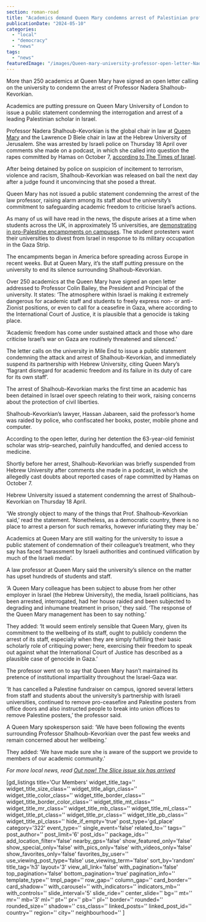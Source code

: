 ```yaml
---
section: roman-road
title: "Academics demand Queen Mary condemns arrest of Palestinian professor"
publicationDate: "2024-05-10"
categories: 
  - "local"
  - "democracy"
  - "news"
tags: 
  - "news"
featuredImage: "/images/Queen-mary-university-professor-open-letter-Nadera-Shalhoub-Kevorkian.jpg"
---
```


More than 250 academics at Queen Mary have signed an open letter calling on the university to condemn the arrest of Professor Nadera Shalhoub-Kevorkian.

Academics are putting pressure on Queen Mary University of London to issue a public statement condemning the interrogation and arrest of a leading Palestinian scholar in Israel. 

Professor Nadera Shalhoub-Kevorkian is the global chair in law at [Queen Mary](https://whitechapellondon.co.uk/queen-mary-university-access-social-mobility-grade-requirements/) and the Lawrence D Biele chair in law at the Hebrew University of Jerusalem. She was arrested by Israeli police on Thursday 18 April over comments she made on a podcast, in which she called into question the rapes committed by Hamas on October 7, [according to The Times of Israel](https://www.timesofisrael.com/judge-releases-arab-hebrew-university-professor-arrested-for-incitement/).

After being detained by police on suspicion of incitement to terrorism, violence and racism, Shalhoub-Kevorkian was released on bail the next day after a judge found it unconvincing that she posed a threat. 

Queen Mary has not issued a public statement condemning the arrest of the law professor, raising alarm among its staff about the university’s commitment to safeguarding academic freedom to criticise Israel’s actions.

As many of us will have read in the news, the dispute arises at a time when students across the UK, in approximately 15 universities, are [demonstrating in pro-Palestine encampments on campuses](https://www.bbc.co.uk/news/articles/cqen1j2ey40o). The student protesters want their universities to divest from Israel in response to its military occupation in the Gaza Strip.

The encampments began in America before spreading across Europe in recent weeks. But at Queen Mary, it’s the staff putting pressure on the university to end its silence surrounding Shalhoub-Kevorkian.

Over 250 academics at the Queen Mary have signed an open letter addressed to Professor Colin Bailey, the President and Principal of the university. It states: ‘The atmosphere within Israel is making it extremely dangerous for academic staff and students to freely express non- or anti-Zionist positions, or even to call for a ceasefire in Gaza, where according to the International Court of Justice, it is plausible that a genocide is taking place.

‘Academic freedom has come under sustained attack and those who dare criticise Israel’s war on Gaza are routinely threatened and silenced.’

The letter calls on the university in Mile End to issue a public statement condemning the attack and arrest of Shalhoub-Kevorkian, and immediately suspend its partnership with Hebrew University, citing Queen Mary’s ‘flagrant disregard for academic freedom and its failure in its duty of care for its own staff’. 

The arrest of Shalhoub-Kevorkian marks the first time an academic has been detained in Israel over speech relating to their work, raising concerns about the protection of civil liberties. 

Shalhoub-Kevorkian’s lawyer, Hassan Jabareen, said the professor’s home was raided by police, who confiscated her books, poster, mobile phone and computer. 

According to the open letter, during her detention the 63-year-old feminist scholar was strip-searched, painfully handcuffed, and denied access to medicine.

Shortly before her arrest, Shalhoub-Kevorkian was briefly suspended from Hebrew University after comments she made in a podcast, in which she allegedly cast doubts about reported cases of rape committed by Hamas on October 7.

Hebrew University issued a statement condemning the arrest of Shalhoub-Kevorkian on Thursday 18 April. 

‘We strongly object to many of the things that Prof. Shalhoub-Kevorkian said,’ read the statement. ‘Nonetheless, as a democratic country, there is no place to arrest a person for such remarks, however infuriating they may be.’ 

Academics at Queen Mary are still waiting for the university to issue a public statement of condemnation of their colleague’s treatment, who they say has faced ‘harassment by Israeli authorities and continued vilification by much of the Israeli media’. 

A law professor at Queen Mary said the university’s silence on the matter has upset hundreds of students and staff.

‘A Queen Mary colleague has been subject to abuse from her other employer in Israel (the Hebrew University), the media, Israeli politicians, has been arrested, interrogated, had her house raided and been subjected to degrading and inhumane treatment in prison,’ they said. ‘The response of the Queen Mary management has been to say nothing.’

They added: ‘It would seem entirely sensible that Queen Mary, given its commitment to the wellbeing of its staff, ought to publicly condemn the arrest of its staff, especially when they are simply fulfilling their basic scholarly role of critiquing power; here, exercising their freedom to speak out against what the International Court of Justice has described as a plausible case of genocide in Gaza.’

The professor went on to say that Queen Mary hasn’t maintained its pretence of institutional impartiality throughout the Israel-Gaza war.

‘It has cancelled a Palestine fundraiser on campus, ignored several letters from staff and students about the university’s partnership with Israeli universities, continued to remove pro-ceasefire and Palestine posters from office doors and also instructed people to break into union offices to remove Palestine posters,’ the professor said.

A Queen Mary spokesperson said: ‘We have been following the events surrounding Professor Shalhoub-Kevorkian over the past few weeks and remain concerned about her wellbeing.’

They added: ‘We have made sure she is aware of the support we provide to members of our academic community.’

_For more local news, read_ [_Out now! The Slice issue six has arrived_](https://romanroadlondon.com/the-slice-tower-hamlets-magazine-sixth-issue-funding-appeal/) 

\[gd\_listings title='Our Members' widget\_title\_tag='' widget\_title\_size\_class='' widget\_title\_align\_class='' widget\_title\_color\_class='' widget\_title\_border\_class='' widget\_title\_border\_color\_class='' widget\_title\_mt\_class='' widget\_title\_mr\_class='' widget\_title\_mb\_class='' widget\_title\_ml\_class='' widget\_title\_pt\_class='' widget\_title\_pr\_class='' widget\_title\_pb\_class='' widget\_title\_pl\_class='' hide\_if\_empty='true' post\_type='gd\_place' category='322' event\_type='' single\_event='false' related\_to='' tags='' post\_author='' post\_limit='6' post\_ids='' package\_ids='' add\_location\_filter='false' nearby\_gps='false' show\_featured\_only='false' show\_special\_only='false' with\_pics\_only='false' with\_videos\_only='false' show\_favorites\_only='false' favorites\_by\_user='' use\_viewing\_post\_type='false' use\_viewing\_term='false' sort\_by='random' title\_tag='h3' layout='3' view\_all\_link='false' with\_pagination='false' top\_pagination='false' bottom\_pagination='true' pagination\_info='' template\_type='' tmpl\_page='' row\_gap='' column\_gap='' card\_border='' card\_shadow='' with\_carousel='' with\_indicators='' indicators\_mb='' with\_controls='' slide\_interval='5' slide\_ride='' center\_slide='' bg='' mt='' mr='' mb='3' ml='' pt='' pr='' pb='' pl='' border='' rounded='' rounded\_size='' shadow='' css\_class='' linked\_posts='' linked\_post\_id='' country='' region='' city='' neighbourhood='' \]
